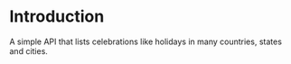 # Introduction

A simple API that lists celebrations like holidays in many countries, states and cities.

